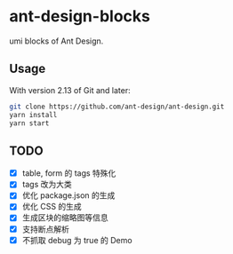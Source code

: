 # ant-design-blocks

umi blocks of Ant Design.

## Usage

With version 2.13 of Git and later:

```bash
git clone https://github.com/ant-design/ant-design.git
yarn install
yarn start
```

## TODO

- [x] table, form 的 tags 特殊化
- [x] tags 改为大类
- [x] 优化 package.json 的生成
- [x] 优化 CSS 的生成
- [x] 生成区块的缩略图等信息
- [x] 支持断点解析
- [x] 不抓取 debug 为 true 的 Demo
